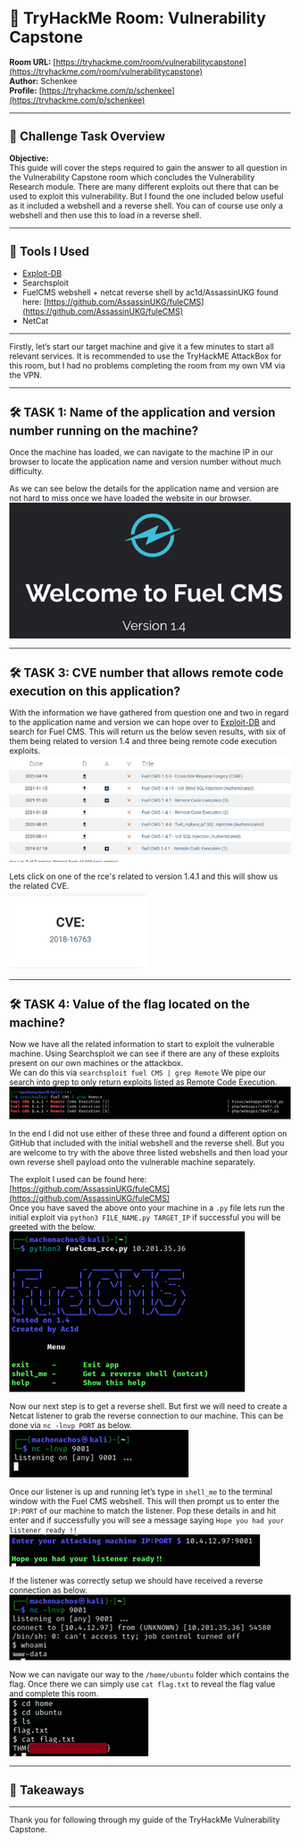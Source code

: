 # 🧠 TryHackMe Room: Vulnerability Capstone  

**Room URL:** [https://tryhackme.com/room/vulnerabilitycapstone](https://tryhackme.com/room/vulnerabilitycapstone)  
**Author:** Schenkee  
**Profile:** [https://tryhackme.com/p/schenkee](https://tryhackme.com/p/schenkee)  

---

## 🧩 Challenge Task Overview

**Objective:**   
This guide will cover the steps required to gain the answer to all question in the Vulnerability Capstone room which concludes the Vulnerability Research module. There are many different exploits out there that can be used to exploit this vulnerability. But I found the one included below useful as it included a webshell and a reverse shell. You can of course use only a webshell and then use this to load in a reverse shell.  

---

## 🧰 Tools I Used  
- [Exploit-DB](https://www.exploit-db.com/)
- Searchsploit  
- FuelCMS webshell + netcat reverse shell by ac1d/AssassinUKG found here: [https://github.com/AssassinUKG/fuleCMS](https://github.com/AssassinUKG/fuleCMS)
- NetCat  

---

Firstly, let’s start our target machine and give it a few minutes to start all relevant services. It is recommended to use the TryHackME AttackBox for this room, but I had no problems completing the room from my own VM via the VPN.  

---

## 🛠️ TASK 1: Name of the application and version number running on the machine?   
Once the machine has loaded, we can navigate to the machine IP in our browser to locate the application name and version number without much difficulty.  

As we can see below the details for the application name and version are not hard to miss once we have loaded the website in our browser.  
![Question 1 and 2](./Images/Question%201%20and%202.png)  

---

## 🛠️ TASK 3: CVE number that allows remote code execution on this application?  
With the information we have gathered from question one and two in regard to the application name and version we can hope over to [Exploit-DB](https://www.exploit-db.com/) and search for Fuel CMS. This will return us the below seven results, with six of them being related to version 1.4 and three being remote code execution exploits.  
![Question 3](./Images/Question%203.png)  

Lets click on one of the rce's related to version 1.4.1 and this will show us the related CVE.   
![Question 3 CVE](./Images/Question%203%20CVE.png)  

---

## 🛠️ TASK 4: Value of the flag located on the machine? 
Now we have all the related information to start to exploit the vulnerable machine. Using Searchsploit we can see if there are any of these exploits present on our own machines or the attackbox.  
We can do this via ```searchsploit fuel CMS | grep Remote``` We pipe our search into grep to only return exploits listed as Remote Code Execution.  
![Question 5 Others](./Images/Question%205%20others.png)  

In the end I did not use either of these three and found a different option on GitHub that included with the initial webshell and the reverse shell. But you are welcome to try with the above three listed webshells and then load your own reverse shell payload onto the vulnerable machine separately.  

The exploit I used can be found here: [https://github.com/AssassinUKG/fuleCMS](https://github.com/AssassinUKG/fuleCMS)  
Once you have saved the above onto your machine in a ```.py``` file lets run the initial exploit via ```python3 FILE_NAME.py TARGET_IP``` if successful you will be greeted with the below.  
![Question 5 initial](./Images/Question%205%20initial.png)  

Now our next step is to get a reverse shell. But first we will need to create a Netcat listener to grab the reverse connection to our machine. 
This can be done via ```nc -lnvp PORT```  as below.  
![Question 5 lisnter](./Images/Question%205%20listner.png)  

Once our listener is up and running let’s type in ```shell_me``` to the terminal window with the Fuel CMS webshell.  This will then prompt us to enter the ```IP:PORT``` of our machine to match the listener. Pop these details in and hit enter and if successfully you will see a message saying ```Hope you had your listener ready !!```  
![Question 5 shell](./Images/Question%205%20shell.png)  

If the listener was correctly setup we should have received a reverse connection as below.  
![Question 5 connection](./Images/Question%205%20connection.png)  

Now we can navigate our way to the ```/home/ubuntu``` folder which contains the flag. Once there we can simply use ```cat flag.txt``` to reveal the flag value and complete this room.  
![Question 5 flag](./Images/Question%205%20flag.png)  

---

## 🧠 Takeaways


---

Thank you for following through my guide of the TryHackMe Vulnerability Capstone.  

